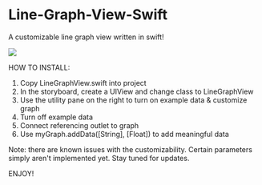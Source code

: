 # Line-Graph-View-Swift
A customizable line graph view written in swift!

<img src="https://raw.githubusercontent.com/mmarkman/Line-Graph-View-Swift/master/graph-screenshot.png" />

HOW TO INSTALL:

1) Copy LineGraphView.swift into project <br>
2) In the storyboard, create a UIView and change class to LineGraphView <br>
3) Use the utility pane on the right to turn on example data & customize graph <br>
4) Turn off example data <br>
5) Connect referencing outlet to graph <br>
6) Use myGraph.addData([String], [Float]) to add meaningful data <br>

Note: there are known issues with the customizability. Certain parameters simply aren't implemented yet. Stay tuned for updates.

ENJOY!
